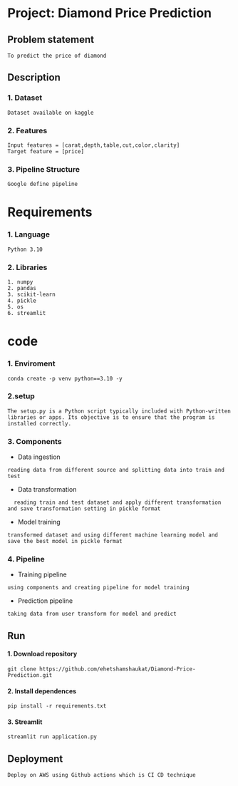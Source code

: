 # Project: Diamond Price Prediction
## Problem statement
```
To predict the price of diamond 
```
## Description
### 1. Dataset
```
Dataset available on kaggle 
```

### 2. Features
``` 
Input features = [carat,depth,table,cut,color,clarity]
Target feature = [price]
```
### 3. Pipeline Structure 
```requirements
Google define pipeline 
```
# Requirements
### 1. Language
```
Python 3.10
```
### 2. Libraries
```
1. numpy
2. pandas
3. scikit-learn
4. pickle
5. os 
6. streamlit 
 ```
# code
### 1. Enviroment
```requirements
conda create -p venv python==3.10 -y 
```
### 2.setup
```
The setup.py is a Python script typically included with Python-written libraries or apps. Its objective is to ensure that the program is installed correctly. 
```
### 3. Components
- Data ingestion
```
reading data from different source and splitting data into train and test
```
- Data transformation
```
  reading train and test dataset and apply different transformation and save transformation setting in pickle format
```
- Model training
```requirements
transformed dataset and using different machine learning model and save the best model in pickle format
```
### 4. Pipeline
- Training pipeline
```
using components and creating pipeline for model training
```
- Prediction pipeline
```
taking data from user transform for model and predict 
```

## Run
#### 1. Download repository
```
git clone https://github.com/ehetshamshaukat/Diamond-Price-Prediction.git
```
#### 2. Install dependences
```requirements
pip install -r requirements.txt
```
#### 3. Streamlit
```
streamlit run application.py
```
## Deployment
```
Deploy on AWS using Github actions which is CI CD technique
```